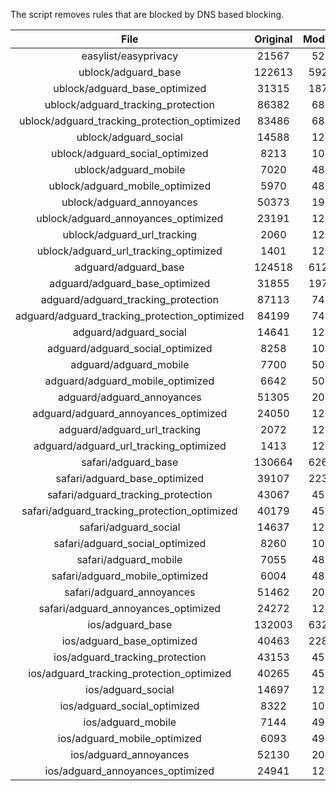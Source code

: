 The script removes rules that are blocked by DNS based blocking.


| File | Original | Modified |
|:----:|:-----:|:-----:|
| easylist/easyprivacy | 21567 | 5254 |
| ublock/adguard_base | 122613 | 59238 |
| ublock/adguard_base_optimized | 31315 | 18786 |
| ublock/adguard_tracking_protection | 86382 | 6821 |
| ublock/adguard_tracking_protection_optimized | 83486 | 6821 |
| ublock/adguard_social | 14588 | 1248 |
| ublock/adguard_social_optimized | 8213 | 1088 |
| ublock/adguard_mobile | 7020 | 4837 |
| ublock/adguard_mobile_optimized | 5970 | 4837 |
| ublock/adguard_annoyances | 50373 | 1994 |
| ublock/adguard_annoyances_optimized | 23191 | 1209 |
| ublock/adguard_url_tracking | 2060 | 1219 |
| ublock/adguard_url_tracking_optimized | 1401 | 1219 |
| adguard/adguard_base | 124518 | 61242 |
| adguard/adguard_base_optimized | 31855 | 19778 |
| adguard/adguard_tracking_protection | 87113 | 7498 |
| adguard/adguard_tracking_protection_optimized | 84199 | 7498 |
| adguard/adguard_social | 14641 | 1258 |
| adguard/adguard_social_optimized | 8258 | 1099 |
| adguard/adguard_mobile | 7700 | 5022 |
| adguard/adguard_mobile_optimized | 6642 | 5022 |
| adguard/adguard_annoyances | 51305 | 2008 |
| adguard/adguard_annoyances_optimized | 24050 | 1223 |
| adguard/adguard_url_tracking | 2072 | 1229 |
| adguard/adguard_url_tracking_optimized | 1413 | 1229 |
| safari/adguard_base | 130664 | 62684 |
| safari/adguard_base_optimized | 39107 | 22351 |
| safari/adguard_tracking_protection | 43067 | 4582 |
| safari/adguard_tracking_protection_optimized | 40179 | 4582 |
| safari/adguard_social | 14637 | 1257 |
| safari/adguard_social_optimized | 8260 | 1098 |
| safari/adguard_mobile | 7055 | 4882 |
| safari/adguard_mobile_optimized | 6004 | 4882 |
| safari/adguard_annoyances | 51462 | 2005 |
| safari/adguard_annoyances_optimized | 24272 | 1220 |
| ios/adguard_base | 132003 | 63201 |
| ios/adguard_base_optimized | 40463 | 22876 |
| ios/adguard_tracking_protection | 43153 | 4590 |
| ios/adguard_tracking_protection_optimized | 40265 | 4590 |
| ios/adguard_social | 14697 | 1257 |
| ios/adguard_social_optimized | 8322 | 1098 |
| ios/adguard_mobile | 7144 | 4921 |
| ios/adguard_mobile_optimized | 6093 | 4921 |
| ios/adguard_annoyances | 52130 | 2008 |
| ios/adguard_annoyances_optimized | 24941 | 1223 |